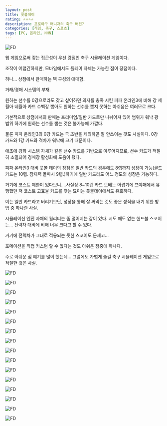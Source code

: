 ```yaml
---
layout: post
title: 풋볼데이
rating: ⭐️⭐️⭐️⭐️
description: 프로야구 매니저의 축구 버전?
categories: [게임, 축구, 스포츠]
tags: [PC, 온라인, NHN]
---
```


![FD](../../img/2014/football_day_00.jpg)

웹 게임으로써 갖는 접근성이 우선 강점인 축구 시뮬레이션 게임이다.

조작이 어렵긴하지만, 모바일에서도 플레이 자체는 가능한 점이 장점이다.

허나… 상점에서 판매하는 덱 구성의 애매함.

거래/경매 시스템의 부재.

원하는 선수를 0강으로라도 갖고 싶어하던 의지를 충족 시킨 피파 온라인3에 비해 걍 세월아 네월아 카드 수백장 뽑아도 원하는 선수를 뽑지 못하는 아쉬움은 여러모로 크다.

기본적으로 상점에서의 판매는 프리미엄/일반 카드로만 나뉘어져 있어 범위가 워낙 광범위 하기에 원하는 선수를 뽑는 것은 불가능에 가깝다.

물론 피파 온라인3의 0강 카드는 극 초반을 제외하곤 잘 안쓰이는 것도 사실이다. 0강 카드와 1강 카드와 격차가 워낙에 크기 때문이다.

애초에 강화 시스템 자체가 같은 선수 카드를 기반으로 이루어지므로, 선수 카드가 적절히 소멸되어 경매장 활성화에 도움이 됐다.

피파 온라인3 대비 풋볼 데이의 장점은 일반 카드의 경우에도 8렙까지 성장이 가능(골드 카드는 10렙. 잠재력 돌파시 9렙.)하기에 일반 카드라도 어느 정도의 성장은 가능하다.

거기에 코스트 제한이 있다보니….사실상 8~10렙 카드 도배는 어렵기에 프야매에서 유행했던 저 코스트 고효율 카드를 찾는 묘미는 풋볼데이에서도 유효하다.

이는 일반 카드라고 버리기보단, 성장을 통해 잘 써먹는 것도 좋은 성적을 내기 위한 방법 중 하나란 사실.

시뮬레이션 엔진 자체의 퀄리티는 좀 떨어지는 감이 있다. 시도 때도 없는 핸드볼 스코어는… 전력차 대비에 비해 너무 크다고 할 수 있다.

거기에 전력차가 그대로 적용되는 듯한 스코어도 문제고…

포메이션을 직접 커스텀 할 수 없다는 것도 아쉬운 점중에 하나다.

주로 아쉬운 점 얘기를 많이 했는데… 그럼에도 가볍게 즐길 축구 시뮬레이션 게임으로 적절한 것은 사실.

![FD](../../img/2014/football_day_01.png)

![FD](../../img/2014/football_day_02.png)

![FD](../../img/2014/football_day_03.png)

![FD](../../img/2014/football_day_04.png)

![FD](../../img/2014/football_day_05.png)

![FD](../../img/2014/football_day_06.png)

![FD](../../img/2014/football_day_07.png)

![FD](../../img/2014/football_day_08.png)

![FD](../../img/2014/football_day_09.png)

![FD](../../img/2014/football_day_10.png)

![FD](../../img/2014/football_day_11.png)

![FD](../../img/2014/football_day_12.png)

![FD](../../img/2014/football_day_13.png)

![FD](../../img/2014/football_day_14.png)

![FD](../../img/2014/football_day_15.png)

![FD](../../img/2014/football_day_16.png)
